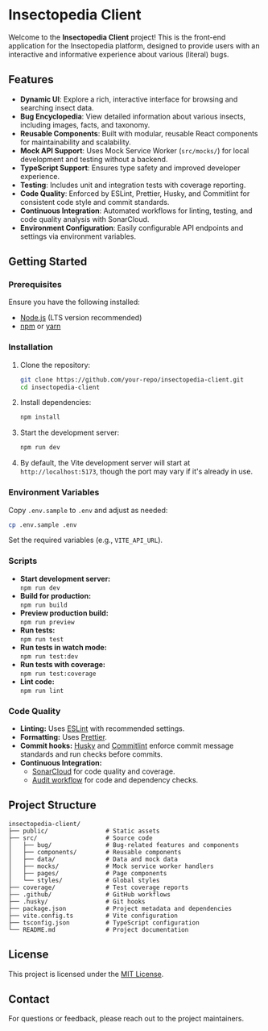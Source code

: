 # Insectopedia Client

Welcome to the **Insectopedia Client** project! This is the front-end application for the Insectopedia platform, designed to provide users with an interactive and informative experience about various (literal) bugs.

## Features

- **Dynamic UI**: Explore a rich, interactive interface for browsing and searching insect data.
- **Bug Encyclopedia**: View detailed information about various insects, including images, facts, and taxonomy.
- **Reusable Components**: Built with modular, reusable React components for maintainability and scalability.
- **Mock API Support**: Uses Mock Service Worker (`src/mocks/`) for local development and testing without a backend.
- **TypeScript Support**: Ensures type safety and improved developer experience.
- **Testing**: Includes unit and integration tests with coverage reporting.
- **Code Quality**: Enforced by ESLint, Prettier, Husky, and Commitlint for consistent code style and commit standards.
- **Continuous Integration**: Automated workflows for linting, testing, and code quality analysis with SonarCloud.
- **Environment Configuration**: Easily configurable API endpoints and settings via environment variables.

## Getting Started

### Prerequisites

Ensure you have the following installed:

- [Node.js](https://nodejs.org/) (LTS version recommended)
- [npm](https://www.npmjs.com/) or [yarn](https://yarnpkg.com/)

### Installation

1. Clone the repository:

   ```bash
   git clone https://github.com/your-repo/insectopedia-client.git
   cd insectopedia-client
   ```

2. Install dependencies:

   ```bash
   npm install
   ```

3. Start the development server:

   ```bash
   npm run dev
   ```

4. By default, the Vite development server will start at `http://localhost:5173`, though the port may vary if it's already in use.

### Environment Variables

Copy `.env.sample` to `.env` and adjust as needed:

```bash
cp .env.sample .env
```

Set the required variables (e.g., `VITE_API_URL`).

### Scripts

- **Start development server:**  
  `npm run dev`
- **Build for production:**  
  `npm run build`
- **Preview production build:**  
  `npm run preview`
- **Run tests:**  
  `npm run test`
- **Run tests in watch mode:**  
  `npm run test:dev`
- **Run tests with coverage:**  
  `npm run test:coverage`
- **Lint code:**  
  `npm run lint`

### Code Quality

- **Linting:** Uses [ESLint](eslint.config.js) with recommended settings.
- **Formatting:** Uses [Prettier](package.json).
- **Commit hooks:** [Husky](.husky/) and [Commitlint](commitlint.config.js) enforce commit message standards and run checks before commits.
- **Continuous Integration:**
  - [SonarCloud](.github/workflows/sonar.yml) for code quality and coverage.
  - [Audit workflow](.github/workflows/audit.yml) for code and dependency checks.

## Project Structure

```
insectopedia-client/
├── public/                # Static assets
├── src/                   # Source code
│   ├── bug/               # Bug-related features and components
│   ├── components/        # Reusable components
│   ├── data/              # Data and mock data
│   ├── mocks/             # Mock service worker handlers
│   ├── pages/             # Page components
│   └── styles/            # Global styles
├── coverage/              # Test coverage reports
├── .github/               # GitHub workflows
├── .husky/                # Git hooks
├── package.json           # Project metadata and dependencies
├── vite.config.ts         # Vite configuration
├── tsconfig.json          # TypeScript configuration
└── README.md              # Project documentation
```

## License

This project is licensed under the [MIT License](LICENSE).

## Contact

For questions or feedback, please reach out to the project maintainers.
